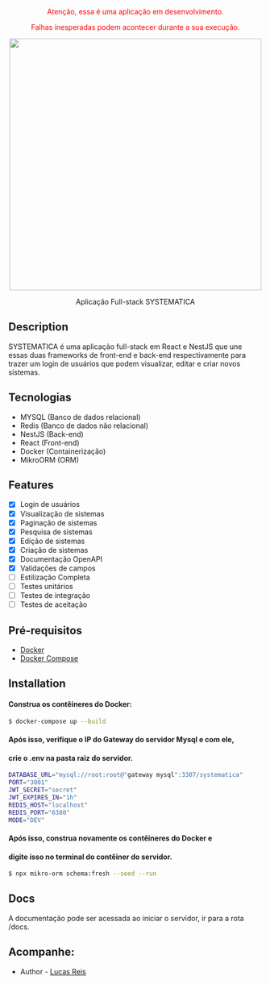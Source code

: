   <p align="center" style="color: red">Atenção, essa é uma aplicação em desenvolvimento.</p>
  <p align="center" style="color: red">Falhas inesperadas podem acontecer durante a sua execução.</p>
<p align="center">
<img src="https://cdn.discordapp.com/attachments/961837559980372009/1065848183298723911/image.png" width="500" />
</p>

  <p align="center">Aplicação Full-stack SYSTEMATICA</p>

## Description
SYSTEMATICA é uma aplicação full-stack em React e NestJS que une essas duas frameworks de front-end e back-end respectivamente para trazer um login de usuários que podem visualizar,
editar e criar novos sistemas.

## Tecnologias
- MYSQL (Banco de dados relacional)
- Redis (Banco de dados não relacional)
- NestJS (Back-end)
- React (Front-end)
- Docker (Containerização)
- MikroORM (ORM)

## Features

- [x] Login de usuários
- [x] Visualização de sistemas
- [x] Paginação de sistemas
- [x] Pesquisa de sistemas
- [x] Edição de sistemas
- [x] Criação de sistemas
- [x] Documentação OpenAPI
- [x] Validações de campos
- [ ] Estilização Completa
- [ ] Testes unitários
- [ ] Testes de integração
- [ ] Testes de aceitação

## Pré-requisitos

- [Docker](https://www.docker.com/)
- [Docker Compose](https://docs.docker.com/compose/install/)

## Installation
#### Construa os contêineres do Docker:
```bash
$ docker-compose up --build
```
#### Após isso, verifique o IP do Gateway do servidor Mysql e com ele,
#### crie o .env na pasta raiz do servidor.
```bash
DATABASE_URL="mysql://root:root@"gateway mysql":3307/systematica"
PORT="3001"
JWT_SECRET="secret"
JWT_EXPIRES_IN="1h"
REDIS_HOST="localhost"
REDIS_PORT="6380"
MODE="DEV"
```

#### Após isso, construa novamente os contêineres do Docker e
#### digite isso no terminal do contêiner do servidor.
```bash
$ npx mikro-orm schema:fresh --seed --run
```


## Docs

A documentação pode ser acessada ao iniciar o servidor, ir para a rota /docs.

## Acompanhe:

- Author - [Lucas Reis](https://www.linkedin.com/in/lucasreis30/)
